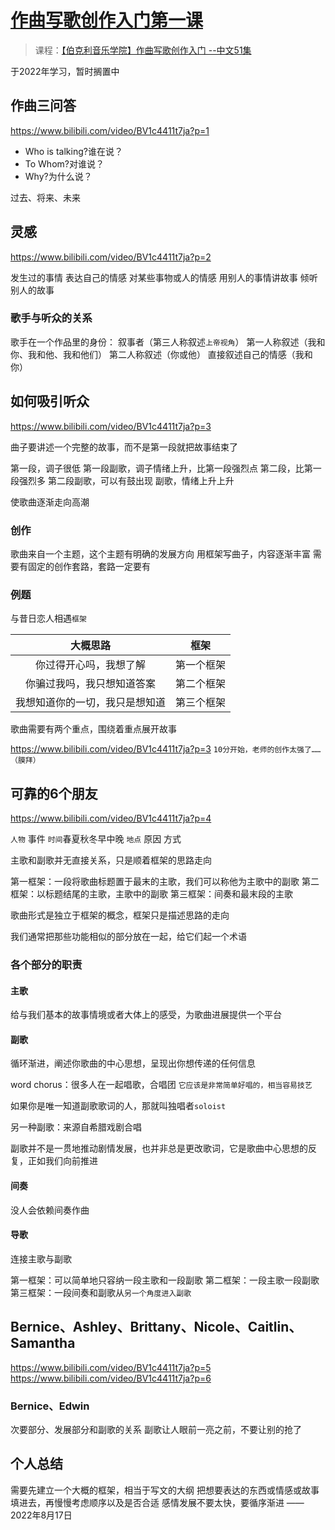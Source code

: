 # [作曲写歌创作入门第一课](https://github.com/noteMay/blog/issues/19)

> 课程：[【伯克利音乐学院】作曲写歌创作入门 --中文51集](https://www.bilibili.com/video/BV1c4411t7ja)

于2022年学习，暂时搁置中

## 作曲三问答

<https://www.bilibili.com/video/BV1c4411t7ja?p=1>

- Who is talking?谁在说？
- To Whom?对谁说？
- Why?为什么说？

过去、将来、未来

## 灵感

<https://www.bilibili.com/video/BV1c4411t7ja?p=2>

发生过的事情
表达自己的情感
对某些事物或人的情感
用别人的事情讲故事
倾听别人的故事

### 歌手与听众的关系

歌手在一个作品里的身份：
叙事者（第三人称叙述`上帝视角`）
第一人称叙述（我和你、我和他、我和他们）
第二人称叙述（你或他）
直接叙述自己的情感（我和你）

## 如何吸引听众

<https://www.bilibili.com/video/BV1c4411t7ja?p=3>

曲子要讲述一个完整的故事，而不是第一段就把故事结束了

第一段，调子很低
第一段副歌，调子情绪上升，比第一段强烈点
第二段，比第一段强烈多
第二段副歌，可以有鼓出现
副歌，情绪上升上升

使歌曲逐渐走向高潮

### 创作

歌曲来自一个主题，这个主题有明确的发展方向
用框架写曲子，内容逐渐丰富
需要有固定的创作套路，套路一定要有

### 例题

与昔日恋人相遇`框架`

|大概思路|框架|
|:---:|:---:|
|你过得开心吗，我想了解|第一个框架|
|你骗过我吗，我只想知道答案|第二个框架|
|我想知道你的一切，我只是想知道|第三个框架|

歌曲需要有两个重点，围绕着重点展开故事

<https://www.bilibili.com/video/BV1c4411t7ja?p=3>
`10分开始，老师的创作太强了……（膜拜）`

## 可靠的6个朋友

<https://www.bilibili.com/video/BV1c4411t7ja?p=4>

`人物`
事件
`时间`春夏秋冬早中晚
`地点`
原因
方式

主歌和副歌并无直接关系，只是顺着框架的思路走向

第一框架：一段将歌曲标题置于最末的主歌，我们可以称他为主歌中的副歌
第二框架：以标题结尾的主歌，主歌中的副歌
第三框架：间奏和最末段的主歌

歌曲形式是独立于框架的概念，框架只是描述思路的走向

我们通常把那些功能相似的部分放在一起，给它们起一个术语

### 各个部分的职责

#### 主歌

给与我们基本的故事情境或者大体上的感受，为歌曲进展提供一个平台

#### 副歌

循环渐进，阐述你歌曲的中心思想，呈现出你想传递的任何信息

word chorus：很多人在一起唱歌，合唱团
`它应该是非常简单好唱的，相当容易技艺`

如果你是唯一知道副歌歌词的人，那就叫独唱者`soloist`

另一种副歌：来源自希腊戏剧合唱

副歌并不是一贯地推动剧情发展，也并非总是更改歌词，它是歌曲中心思想的反复，正如我们向前推进

#### 间奏

没人会依赖间奏作曲

#### 导歌

连接主歌与副歌

第一框架：可以简单地只容纳一段主歌和一段副歌
第二框架：一段主歌一段副歌
第三框架：一段间奏和副歌从`另一个角度进入副歌`

## Bernice、Ashley、Brittany、Nicole、Caitlin、Samantha

<https://www.bilibili.com/video/BV1c4411t7ja?p=5>
<https://www.bilibili.com/video/BV1c4411t7ja?p=6>

### Bernice、Edwin

次要部分、发展部分和副歌的关系
副歌让人眼前一亮之前，不要让别的抢了

## 个人总结

需要先建立一个大概的框架，相当于写文的大纲
把想要表达的东西或情感或故事填进去，再慢慢考虑顺序以及是否合适
感情发展不要太快，要循序渐进
        ——2022年8月17日